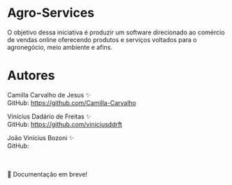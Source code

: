 # Agro-Services
O objetivo dessa iniciativa é produzir um software direcionado ao comércio de vendas online oferecendo produtos e serviços voltados para o agronegócio, meio ambiente e afins.

# Autores
Camilla Carvalho de Jesus ✨<br> 
GitHub: https://github.com/Camilla-Carvalho

Vinícius Dadário de Freitas ✨<br>
GitHub: https://github.com/viniciusddrft

João Vinícius Bozoni ✨<br>
GitHub: 


<br><br>
📝 Documentação em breve!
